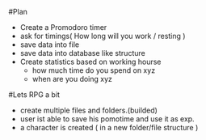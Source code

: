 #Plan
* Create a Promodoro timer
* ask for timings( How long will you work / resting )
* save data into file
* save data into database like structure 
* Create statistics based on working hourse
    * how much time do you spend on xyz
    * when are you doing xyz

#Lets RPG a bit 
* create multiple files and folders.(builded)
* user ist able to save his pomotime and use it as exp.
* a character is created ( in a new folder/file structure )
